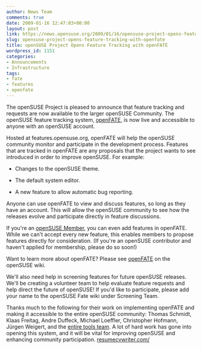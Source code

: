 ```yaml
---
author: News Team
comments: true
date: 2009-01-16 12:47:03+00:00
layout: post
link: https://news.opensuse.org/2009/01/16/opensuse-project-opens-feature-tracking-with-openfate/
slug: opensuse-project-opens-feature-tracking-with-openfate
title: openSUSE Project Opens Feature Tracking with openFATE
wordpress_id: 1151
categories:
- Announcements
- Infrastructure
tags:
- fate
- features
- openfate
---
```


The openSUSE Project is pleased to announce that feature tracking and requests are now available to the larger openSUSE Community. The openSUSE feature tracking system, [openFATE](https://features.opensuse.org/), is now live and accessible to anyone with an openSUSE account.

Hosted at features.opensuse.org, openFATE will help the openSUSE community monitor and participate in the development process. Features that are tracked in openFATE are any proposals that the project wants to see introduced in order to improve openSUSE. For example:



	
  * Changes to the openSUSE theme.

	
  * The default system editor.

	
  * A new feature to allow automatic bug reporting.


Anyone can use openFATE to view and discuss features, so long as they have an account. This will allow the openSUSE community to see how the releases evolve and participate directly in feature discussions.

If you're an [openSUSE Member](http://opensuse.org/Member), you can even add features in openFATE. While we can't accept every new feature, this enables members to propose features directly for consideration. (If you're an openSUSE contributor and haven't applied for membership, please do so soon!)

Want to learn more about openFATE? Please see [openFATE](http://en.opensuse.org/OpenFate) on the openSUSE wiki.

We'll also need help in screening features for future openSUSE releases. We'll be creating a volunteer team to help evaluate feature requests and help direct the future of openSUSE! If you'd like to participate, please add your name to the openSUSE Fate wiki under Screening Team.

Thanks much to the following for their work on implementing openFATE and making it accessible to the entire openSUSE community: Thomas Schmidt, Klaas Freitag, Andre Duffeck, Michael Loeffler, Christopher Hofmann, Jürgen Weigert, and the [entire tools team](http://en.opensuse.org/Tools_and_Services_Team). A lot of hard work has gone into opening this system, and it will be vital for improving openSUSE and enhancing community participation. [resumecvwriter.com/](https://resumecvwriter.com/)
